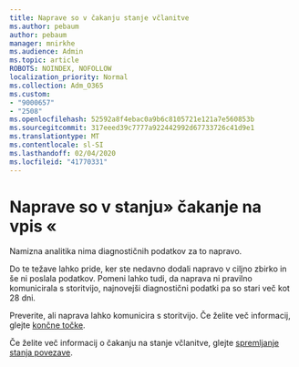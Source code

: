 ```yaml
---
title: Naprave so v čakanju stanje včlanitve
ms.author: pebaum
author: pebaum
manager: mnirkhe
ms.audience: Admin
ms.topic: article
ROBOTS: NOINDEX, NOFOLLOW
localization_priority: Normal
ms.collection: Adm_O365
ms.custom:
- "9000657"
- "2508"
ms.openlocfilehash: 52592a8f4ebac0a9b6c8105721e121a7e560853b
ms.sourcegitcommit: 317eeed39c7777a922442992d67733726c41d9e1
ms.translationtype: MT
ms.contentlocale: sl-SI
ms.lasthandoff: 02/04/2020
ms.locfileid: "41770331"
---
```

# <a name="devices-are-in-awaiting-enrollment-state"></a>Naprave so v stanju» čakanje na vpis «

Namizna analitika nima diagnostičnih podatkov za to napravo. 

Do te težave lahko pride, ker ste nedavno dodali napravo v ciljno zbirko in še ni poslala podatkov. Pomeni lahko tudi, da naprava ni pravilno komunicirala s storitvijo, najnovejši diagnostični podatki pa so stari več kot 28 dni.

Preverite, ali naprava lahko komunicira s storitvijo. Če želite več informacij, glejte [končne točke](https://docs.microsoft.com/configmgr/desktop-analytics/enable-data-sharing#endpoints).

Če želite več informacij o čakanju na stanje včlanitve, glejte [spremljanje stanja povezave](https://docs.microsoft.com/configmgr/desktop-analytics/monitor-connection-health#awaiting-enrollment).